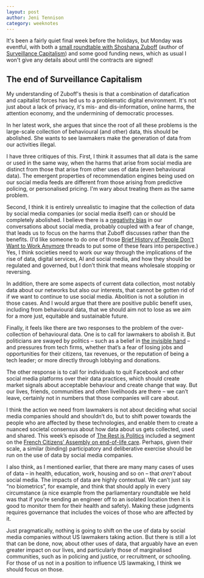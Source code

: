 ```yaml
---
layout: post
author: Jeni Tennison
category: weeknotes
---
```

It's been a fairly quiet final week before the holidays, but Monday was eventful, with both a [small roundtable with Shoshana Zuboff](https://connectedbydata.org/blog/2022/12/14/people-power-vs-surveillance-capitalism) (author of [Surveillance Capitalism](https://en.wikipedia.org/wiki/Surveillance_capitalism)) and some good funding news, which as usual I won't give any details about until the contracts are signed!

<!--more-->

## The end of Surveillance Capitalism

My understanding of Zuboff's thesis is that a combination of datafication and capitalist forces has led us to a problematic digital environment. It's not just about a lack of privacy, it's mis- and dis-information, online harms, the attention economy, and the undermining of democratic processes.

In her latest work, she argues that since the root of all these problems is the large-scale collection of behavioural (and other) data, this should be abolished. She wants to see lawmakers make the generation of data from our activities illegal.

I have three critiques of this. First, I think it assumes that all data is the same or used in the same way, when the harms that arise from social media are distinct from those that arise from other uses of data (even behavioural data). The emergent properties of recommendation engines being used on our social media feeds are different from those arising from predictive policing, or personalised pricing. I'm wary about treating them as the same problem.

Second, I think it is entirely unrealistic to imagine that the collection of data by social media companies (or social media itself) can or should be completely abolished. I believe there is a [negativity bias](https://en.wikipedia.org/wiki/Negativity_bias) in our conversations about social media, probably coupled with a fear of change, that leads us to focus on the harms that Zuboff discusses rather than the benefits. (I'd like someone to do one of those [Brief History of People Don't Want to Work Anymore](https://twitter.com/paulisci/status/1549527748950892544?t=bI-gu_iEdeHyI-R-nwtI2A&s=19) threads to put some of these fears into perspective.) Yes, I think societies need to work our way through the implications of the rise of data, digital services, AI and social media, and how they should be regulated and governed, but I don’t think that means wholesale stopping or reversing.

In addition, there are some aspects of current data collection, most notably data about our networks but also our interests, that cannot be gotten rid of if we want to continue to use social media. Abolition is not a solution in those cases. And I would argue that there are positive public benefit uses, including from behavioural data, that we should aim not to lose as we aim for a more just, equitable and sustainable future.

Finally, it feels like there are two responses to the problem of the over-collection of behavioural data. One is to call for lawmakers to abolish it. But politicians are swayed by politics – such as a belief in [the invisible hand](https://en.wikipedia.org/wiki/Invisible_hand) – and pressures from tech firms, whether that’s a fear of losing jobs and opportunities for their citizens, tax revenues, or the reputation of being a tech leader; or more directly through lobbying and donations.

The other response is to call for individuals to quit Facebook and other social media platforms over their data practices, which should create market signals about acceptable behaviour and create change that way. But our lives, friends, communities and often livelihoods are there – we can’t leave, certainly not in numbers that those companies will care about.

I think the action we need from lawmakers is not about deciding what social media companies should and shouldn’t do, but to shift power towards the people who are affected by these technologies, and enable them to create a nuanced societal consensus about how data about us gets collected, used and shared. This week’s episode of [The Rest is Politics](https://open.spotify.com/episode/5L5kf1bJ4vvUTeAqQjvvm8?si=9b6a0414ec804789) included a segment on the [French Citizens’ Assembly on end-of-life care](https://www.rfi.fr/en/france/20221209-france-begins-citizens-debate-on-end-of-life-care-euthanasia). Perhaps, given their scale, a similar (binding) participatory and deliberative exercise should be run on the use of data by social media companies.

I also think, as I mentioned earlier, that there are many many cases of uses of data – in health, education, work, housing and so on – that _aren’t_ about social media. The impacts of data are highly contextual. We can’t just say “no biometrics”, for example, and think that should apply in every circumstance (a nice example from the parliamentary roundtable we held was that if you’re sending an engineer off to an isolated location then it is good to monitor them for their health and safety). Making these judgments requires governance that includes the voices of those who are affected by it.

Just pragmatically, nothing is going to shift on the use of data by social media companies without US lawmakers taking action. But there is still a lot that can be done, now, about other uses of data, that arguably have an even greater impact on our lives, and particularly those of marginalised communities, such as in policing and justice, or recruitment, or schooling. For those of us not in a position to influence US lawmaking, I think we should focus on those.
